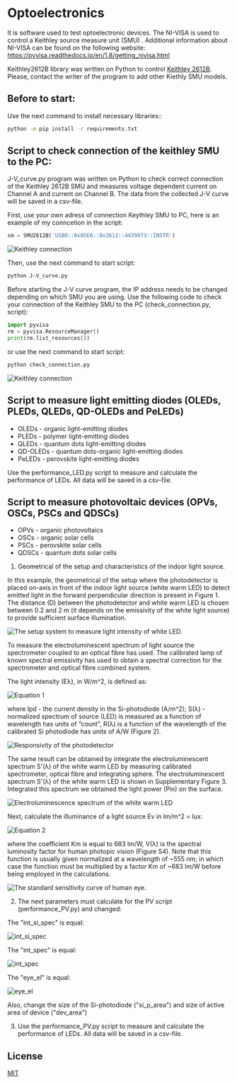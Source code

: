 <link href="https://cdn.jsdelivr.net/npm/bootstrap@5.1.3/dist/css/bootstrap.min.css" rel="stylesheet" integrity="sha384-1BmE4kWBq78iYhFldvKuhfTAU6auU8tT94WrHftjDbrCEXSU1oBoqyl2QvZ6jIW3" crossorigin="anonymous">

# Optoelectronics
It is software used to test optoelectronic devices.
The NI-VISA is used to control a Keithley  source measure unit (SMU) .  Additional information about NI-VISA can be found on the following website: https://pyvisa.readthedocs.io/en/1.8/getting_nivisa.html

Keithley2612B library was written on Python to control [Keithley 2612B](https://www.tek.com/keithley-source-measure-units/smu-2600b-series-sourcemeter).
Please, contact the writer of the program to add other Kiethly SMU models.

## Before to start:
Use the next command to install necessary libraries::
```bash
python -m pip install -r requirements.txt
```

## Script to check connection of the keithley SMU to the PC:

J-V_curve.py program was written on Python to check correct connection of the Keithley 2612B SMU and measures voltage dependent current on Channel A and current on Channel B. The data from the collected J-V curve will be saved in a csv-file.

First, use your own adress of connection Keythley SMU to PC, here is an example of my conncetion in the script:
```python
sm = SMU2612B('USB0::0x05E6::0x2612::4439973::INSTR')
```

![Keithley connection](https://github.com/SDayneko/optoelectronics/blob/main/img/connection_keithley.png)

Then, use the next command to start script:
```bash
python J-V_curve.py
```

Before starting the J-V curve program, the IP address needs to be changed depending on which SMU you are using. Use the following code to check your connection of the Keithley SMU to the PC (check_connection.py, script):
```python
import pyvisa
rm = pyvisa.ResourceManager()
print(rm.list_resources())
```
or use the next command to start script:
```bash
python check_connection.py
```
![Keithley connection](https://github.com/SDayneko/optoelectronics/blob/main/img/connection_keithley.png)

## Script to measure light emitting diodes (OLEDs, PLEDs, QLEDs, QD-OLEDs and PeLEDs)
<ul class="list-group">
  <li class="list-group-item">OLEDs - organic light-emitting diodes</li>
  <li class="list-group-item">PLEDs - polymer light-emitting diodes</li>
  <li class="list-group-item">QLEDs - quantum dots light-emitting diodes</li>
  <li class="list-group-item">QD-OLEDs - quantum dots-organic light-emitting diodes</li>
  <li class="list-group-item">PeLEDs - perovskite light-emitting diodes</li>
</ul>

Use the performance_LED.py script to measure and calculate the performance of LEDs. 
All data will be saved in a csv-file.

## Script to measure photovoltaic devices (OPVs, OSCs, PSCs and QDSCs)
<ul class="list-group">
  <li class="list-group-item">OPVs - organic photovoltaics</li>
  <li class="list-group-item">OSCs - organic solar cells</li>
  <li class="list-group-item">PSCs - perovskite solar cells</li>
  <li class="list-group-item">QDSCs - quantum dots solar cells</li>
</ul>

1. Geometrical of the setup and characteristics of the indoor light source.

In this example, the geometrical of the setup where the photodetector is placed on-axis in front of the indoor light source (white warm LED) to detect emitted light in the forward perpendicular direction is present in Figure 1. The distance (D) between the photodetector and white warm LED is chosen between 0.2 and 2 m (it depends on the emissivity of the white light source) to provide sufficient surface illumination.

![The setup system to measure light intensity of white LED.](https://github.com/SDayneko/optoelectronics/blob/main/img/Figure_1.png)

To measure the electroluminescent spectrum of light source the spectrometer coupled to an optical fibre has used. The calibrated lamp of known spectral emissivity has used to obtain a spectral correction for the spectrometer and optical fibre combined system.

The light intensity (Eλ), in W/m^2, is defined as:

![Equation 1](https://github.com/SDayneko/optoelectronics/blob/main/img/Equation_1.png)

where Ipd - the current density in the Si-photodiode (A/m^2); S(λ) - normalized spectrum of source (LED) is measured as a function of wavelength has units of “count”, R(λ) is a function of the wavelength of the calibrated Si photodiode has units of A/W (Figure 2).

![Responsivity of the photodetector](https://github.com/SDayneko/optoelectronics/blob/main/img/Figure_2.png)

The same result can be obtained by integrate the electroluminescent spectrum S'(λ) of the white warm LED by measuring calibrated spectrometer, optical fibre and integrating sphere. The electroluminescent spectrum S'(λ) of the white warm LED is shown in Supplementary Figure 3. Integrated this spectrum we obtained the light power (Pin) on the surface.

![Electroluminescence spectrum of the white warm LED](https://github.com/SDayneko/optoelectronics/blob/main/img/Figure_3.png)

Next, calculate the illuminance of a light source Ev in lm/m^2 = lux:

![Equation 2](https://github.com/SDayneko/optoelectronics/blob/main/img/Equation_2.png)

where the coefficient Km is equal to 683 lm/W, V(λ) is the spectral luminosity factor for human photopic vision (Figure S4). Note that this function is usually given normalized at a wavelength of ~555 nm; in which case the function must be multiplied by a factor Km of ~683 lm/W before being employed in the calculations.

![The standard sensitivity curve of human eye.](https://github.com/SDayneko/optoelectronics/blob/main/img/Figure_3.png)

2. The next parameters must calculate for the PV script (performance_PV.py) and changed:

The "int_si_spec" is equal:

![int_si_spec](https://github.com/SDayneko/optoelectronics/blob/main/img/int_si_spec.png)

The "int_spec" is equal:

![int_spec](https://github.com/SDayneko/optoelectronics/blob/main/img/int_si_spec.png)

The "eye_el" is equal:

![eye_el](https://github.com/SDayneko/optoelectronics/blob/main/img/eye_el.png)

Also, change the size of the Si-photodiode ("si_p_area") and size of active area of device ("dev_area")

3. Use the performance_PV.py script to measure and calculate the performance of LEDs. 
All data will be saved in a csv-file.

## License
[MIT](https://github.com/SDayneko/optoelectronics/blob/main/LICENSE)